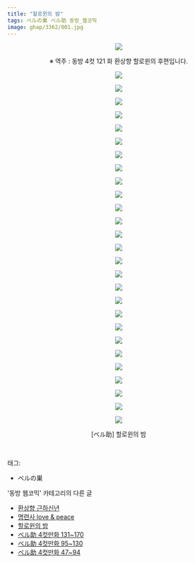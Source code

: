 ```yaml
---
title: "할로윈의 밤"
tags: ベルの巣 ベル助 동방_웹코믹
image: ghap/3362/001.jpg
---
```

<div class="article">
<p style="text-align: center; clear: none; float: none;"><img src="{{ site.nasurl }}/ghap/3362/001.jpg"/></p>
<p style="text-align: center; clear: none; float: none;">※ 역주 : 동방 4컷 121 화 환상향 할로윈의 후편입니다.</p>
<p style="text-align: center; clear: none; float: none;"><img src="{{ site.nasurl }}/ghap/3362/002.jpg"/></p>
<p style="text-align: center; clear: none; float: none;"><img src="{{ site.nasurl }}/ghap/3362/003.jpg"/></p>
<p style="text-align: center; clear: none; float: none;"><img src="{{ site.nasurl }}/ghap/3362/004.jpg"/></p>
<p style="text-align: center; clear: none; float: none;"><img src="{{ site.nasurl }}/ghap/3362/005.jpg"/></p>
<p style="text-align: center; clear: none; float: none;"><img src="{{ site.nasurl }}/ghap/3362/006.jpg"/></p>
<p style="text-align: center; clear: none; float: none;"><img src="{{ site.nasurl }}/ghap/3362/007.jpg"/></p>
<p style="text-align: center; clear: none; float: none;"><img src="{{ site.nasurl }}/ghap/3362/008.jpg"/></p>
<p style="text-align: center; clear: none; float: none;"><img src="{{ site.nasurl }}/ghap/3362/009.jpg"/></p>
<p style="text-align: center; clear: none; float: none;"><img src="{{ site.nasurl }}/ghap/3362/010.jpg"/></p>
<p style="text-align: center; clear: none; float: none;"><img src="{{ site.nasurl }}/ghap/3362/011.jpg"/></p>
<p style="text-align: center; clear: none; float: none;"><img src="{{ site.nasurl }}/ghap/3362/012.jpg"/></p>
<p style="text-align: center; clear: none; float: none;"><img src="{{ site.nasurl }}/ghap/3362/013.jpg"/></p>
<p style="text-align: center; clear: none; float: none;"><img src="{{ site.nasurl }}/ghap/3362/014.jpg"/></p>
<p style="text-align: center; clear: none; float: none;"><img src="{{ site.nasurl }}/ghap/3362/015.jpg"/></p>
<p style="text-align: center; clear: none; float: none;"><img src="{{ site.nasurl }}/ghap/3362/016.jpg"/></p>
<p style="text-align: center; clear: none; float: none;"><img src="{{ site.nasurl }}/ghap/3362/017.jpg"/></p>
<p style="text-align: center; clear: none; float: none;"><img src="{{ site.nasurl }}/ghap/3362/018.jpg"/></p>
<p style="text-align: center; clear: none; float: none;"><img src="{{ site.nasurl }}/ghap/3362/019.jpg"/></p>
<p style="text-align: center; clear: none; float: none;"><img src="{{ site.nasurl }}/ghap/3362/020.jpg"/></p>
<p style="text-align: center; clear: none; float: none;"><img src="{{ site.nasurl }}/ghap/3362/021.jpg"/></p>
<p style="text-align: center; clear: none; float: none;"><img src="{{ site.nasurl }}/ghap/3362/022.jpg"/></p>
<p style="text-align: center; clear: none; float: none;"><img src="{{ site.nasurl }}/ghap/3362/023.jpg"/></p>
<p style="text-align: center; clear: none; float: none;"><img src="{{ site.nasurl }}/ghap/3362/024.jpg"/></p>
<p style="text-align: center; clear: none; float: none;"><img src="{{ site.nasurl }}/ghap/3362/025.jpg"/></p>
<p style="text-align: center; clear: none; float: none;"><img src="{{ site.nasurl }}/ghap/3362/026.jpg"/></p>
<p style="text-align: center; clear: none; float: none;"><img src="{{ site.nasurl }}/ghap/3362/027.jpg"/></p>
<p style="text-align: center; clear: none; float: none;"><img src="{{ site.nasurl }}/ghap/3362/028.jpg"/></p>
<p style="text-align: center; clear: none; float: none;">[ベル助] 할로윈의 밤</p>
<p><br/></p>
</div><div class="tagTrail">
<p>태그: </p>
<ul>
<li>ベルの巣</li>
</ul>
</div><div class="another">
<p>'동방 웹코믹' 카테고리의 다른 글</p>
<ul>
<li><a href="/2017-06-11-ghap_3366">환상향 근하신년</a></li>
<li><a href="/2017-06-11-ghap_3365">명련사 love &amp; peace</a></li>
<li><a href="/2017-06-09-ghap_3362">할로윈의 밤</a></li>
<li><a href="/2017-06-09-ghap_3361">ベル助 4컷만화 131~170</a></li>
<li><a href="/2017-06-09-ghap_3360">ベル助 4컷만화 95~130</a></li>
<li><a href="/2017-06-09-ghap_3359">ベル助 4컷만화 47~94</a></li>
</ul>
</div><div class="cb_module cb_fluid">
<div class="cb_wrt cb_profile">
</div><!-- commentList close -->
</div>